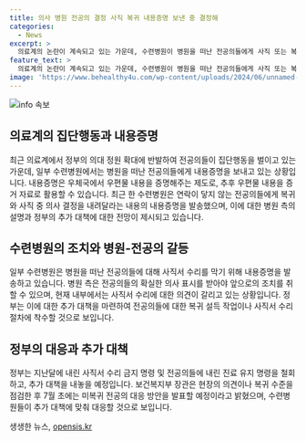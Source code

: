 ```yaml
---
title: 의사 병원 전공의 결정 사직 복귀 내용증명 보낸 중 결정해
categories:
  - News
excerpt: >
  의료계의 논란이 계속되고 있는 가운데, 수련병원이 병원을 떠난 전공의들에게 사직 또는 복귀 여부를 결정하라는 내용증명을 보내는 사건이 발생했다. 정부는 지난달 4일의 대책을 철회한 뒤 병원과 전공의들은 움직임을 보이지 않고 있으며, 수련병원은 내부적으로 의견이 갈리고 있다고 한다. 보건복지부 장관은 추가 대책을 내놓을 전망이며, 수련병원들은 대책에 맞춰 전공의들에 대한 복귀 설득 작업이나 사직서 수리 절차에 착수할 것으로 보인다.
feature_text: >
  의료계의 논란이 계속되고 있는 가운데, 수련병원이 병원을 떠난 전공의들에게 사직 또는 복귀 여부를 결정하라는 내용증명을 보내는 사건이 발생했다. 정부는 지난달 4일의 대책을 철회한 뒤 병원과 전공의들은 움직임을 보이지 않고 있으며, 수련병원은 내부적으로 의견이 갈리고 있다고 한다. 보건복지부 장관은 추가 대책을 내놓을 전망이며, 수련병원들은 대책에 맞춰 전공의들에 대한 복귀 설득 작업이나 사직서 수리 절차에 착수할 것으로 보인다.
image: 'https://www.behealthy4u.com/wp-content/uploads/2024/06/unnamed-file.png'
---
```


<p><img src="https://www.behealthy4u.com/wp-content/uploads/2024/06/unnamed-file.png" alt="info 속보" /></p>

<h2 data-ke-size="size26">의료계의 집단행동과 내용증명</h2>

<p data-ke-size="size16">최근 의료계에서 정부의 의대 정원 확대에 반발하여 전공의들이 집단행동을 벌이고 있는 가운데, 일부 수련병원에서는 병원을 떠난 전공의들에게 내용증명을 보내고 있는 상황입니다. 내용증명은 우체국에서 우편물 내용을 증명해주는 제도로, 추후 우편물 내용을 증거 자료로 활용할 수 있습니다. 최근 한 수련병원은 연락이 닿지 않는 전공의들에게 복귀와 사직 중 의사 결정을 내려달라는 내용의 내용증명을 발송했으며, 이에 대한 병원 측의 설명과 정부의 추가 대책에 대한 전망이 제시되고 있습니다.</p>

<h2 data-ke-size="size26">수련병원의 조치와 병원-전공의 갈등</h2>

<p data-ke-size="size16">일부 수련병원은 병원을 떠난 전공의들에 대해 사직서 수리를 막기 위해 내용증명을 발송하고 있습니다. 병원 측은 전공의들의 확실한 의사 표시를 받아야 앞으로의 조치를 취할 수 있으며, 현재 내부에서는 사직서 수리에 대한 의견이 갈리고 있는 상황입니다. 정부는 이에 대한 추가 대책을 마련하여 전공의들에 대한 복귀 설득 작업이나 사직서 수리 절차에 착수할 것으로 보입니다.</p>

<h2 data-ke-size="size26">정부의 대응과 추가 대책</h2>

<p data-ke-size="size16">정부는 지난달에 내린 사직서 수리 금지 명령 및 전공의들에 내린 진료 유지 명령을 철회하고, 추가 대책을 내놓을 예정입니다. 보건복지부 장관은 현장의 의견이나 복귀 수준을 점검한 후 7월 초에는 미복귀 전공의 대응 방안을 발표할 예정이라고 밝혔으며, 수련병원들이 추가 대책에 맞춰 대응할 것으로 보입니다.</p>
생생한 뉴스, <a href="https://opensis.kr" rel="dofollow">opensis.kr</a>


